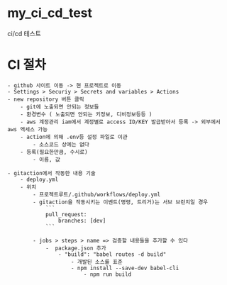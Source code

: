 # my_ci_cd_test
ci/cd 테스트

# CI 절차
    - github 사이트 이동 -> 현 프로젝트로 이동
    - Settings > Securiy > Secrets and variables > Actions
    - new repository 버튼 클릭
        - git에 노출되면 안되는 정보들
        - 환경변수 ( 노출되면 안되는 키정보, 디비정보등등 )
        - aws 계정관리 iam에서 계정별로 access ID/KEY 발급받아서 등록 -> 외부에서 aws 엑세스 가능
        - action에 의해 .env등 설정 파일로 이관
            - 소스코드 상에는 없다
        - 등록(필요한만큼, 수시로)
            - 이름, 값

    - gitaction에서 작동한 내용 기술
        - deploy.yml
        - 위치
            - 프로젝트루트/.github/workflows/deploy.yml
            - gitaction을 작동시키는 이벤트(명령, 트리거)는 서브 브런치일 경우
                ```
                pull_request:
                    branches: [dev]
                ```

            - jobs > steps > name => 검증할 내용들을 추가할 수 있다
                -  package.json 추가
                    - "build": "babel routes -d build"
                        - 개발된 소스를 표준
                        - npm install --save-dev babel-cli
                            - npm run build
